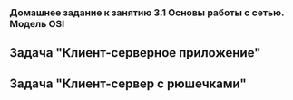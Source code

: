 ### Домашнее задание к занятию 3.1 Основы работы с сетью. Модель OSI

## Задача "Клиент-серверное приложение"
## Задача "Клиент-сервер с рюшечками"